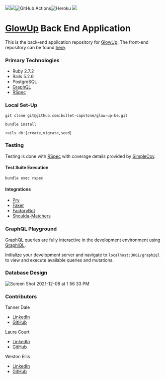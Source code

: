 ![](https://img.shields.io/badge/Ruby-2.7.2-red)![](https://img.shields.io/badge/Rails-5.2.6-red)![GitHub Actions](https://github.com/bullet-capstone/glow-up-be/actions/workflows/ci.yml/badge.svg)![Heroku](https://img.shields.io/badge/Heroku-430098.svg?&style=flaste&logo=heroku&logoColor=white) ![](https://img.shields.io/badge/-GraphQL-blue)

# [GlowUp](https://bullet-capstone.github.io/glow-up-fe/) Back End Application

This is the back-end application repository for [GlowUp](https://bullet-capstone.github.io/glow-up-fe/).
The front-end repository can be found [here](https://github.com/bullet-capstone/glow-up-fe).



### Primary Technologies

  - Ruby 2.7.2
  - Rails 5.2.6
  - PostgreSQL
  - [GraphQL](https://graphql.org/)
  - [RSpec](https://rspec.info/)

### Local Set-Up

`git clone git@github.com:bullet-capstone/glow-up-be.git`

`bundle install`

`rails db:{create,migrate,seed}`


### Testing

Testing is done with [RSpec](https://rspec.info/) with coverage details provided by [SimpleCov](https://github.com/simplecov-ruby/simplecov).

#### Test Suite Execution

`bundle exec rspec`

#### Integrations
  -  [Pry](https://github.com/pry/pry)
  -  [Faker](https://github.com/faker-ruby/faker)
  -  [FactoryBot](https://github.com/thoughtbot/factory_bot)
  -  [Shoulda-Matchers](https://github.com/thoughtbot/shoulda-matchers)

### GraphQL Playground

GraphQL queries are fully interactive in the development environment using [GraphiQL](https://github.com/graphql/graphiql).

Initialize your development server and navigate to `localhost:3001/graphiql` to view and execute available queries and mutations.

### Database Design

![Screen Shot 2021-12-08 at 1 56 33 PM](https://user-images.githubusercontent.com/84806907/145283660-625b735b-7ddb-430a-88ad-84797ff6ab5b.png)

### Contributors

Tanner Dale
- [LinkedIn](https://www.linkedin.com/in/tannerdale/)
- [GitHub](https://github.com/TannerDale)

Laura Court
- [LinkedIn](https://www.linkedin.com/in/laura-court/)
- [GitHub](https://github.com/Lmcourt)

Weston Ellis
- [LinkedIn](https://www.linkedin.com/in/weston-mudge-ellis/)
- [GitHub](https://github.com/WMudgeEllis/)
